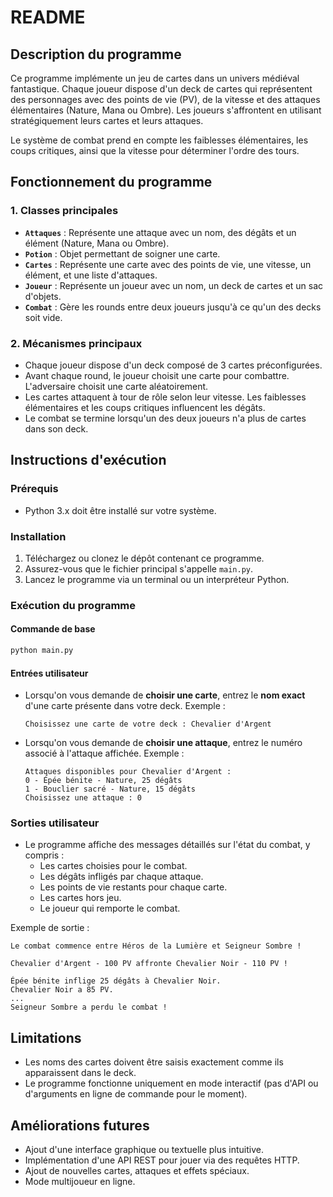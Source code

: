 # README

## Description du programme

Ce programme implémente un jeu de cartes dans un univers médiéval fantastique. Chaque joueur dispose d'un deck de cartes qui représentent des personnages avec des points de vie (PV), de la vitesse et des attaques élémentaires (Nature, Mana ou Ombre). Les joueurs s'affrontent en utilisant stratégiquement leurs cartes et leurs attaques.

Le système de combat prend en compte les faiblesses élémentaires, les coups critiques, ainsi que la vitesse pour déterminer l'ordre des tours.

## Fonctionnement du programme

### 1. Classes principales

- **`Attaques`** : Représente une attaque avec un nom, des dégâts et un élément (Nature, Mana ou Ombre).
- **`Potion`** : Objet permettant de soigner une carte.
- **`Cartes`** : Représente une carte avec des points de vie, une vitesse, un élément, et une liste d'attaques.
- **`Joueur`** : Représente un joueur avec un nom, un deck de cartes et un sac d'objets.
- **`Combat`** : Gère les rounds entre deux joueurs jusqu'à ce qu'un des decks soit vide.

### 2. Mécanismes principaux

- Chaque joueur dispose d'un deck composé de 3 cartes préconfigurées.
- Avant chaque round, le joueur choisit une carte pour combattre. L'adversaire choisit une carte aléatoirement.
- Les cartes attaquent à tour de rôle selon leur vitesse. Les faiblesses élémentaires et les coups critiques influencent les dégâts.
- Le combat se termine lorsqu'un des deux joueurs n'a plus de cartes dans son deck.

## Instructions d'exécution

### Prérequis

- Python 3.x doit être installé sur votre système.

### Installation

1. Téléchargez ou clonez le dépôt contenant ce programme.
2. Assurez-vous que le fichier principal s'appelle `main.py`.
3. Lancez le programme via un terminal ou un interpréteur Python.

### Exécution du programme

#### Commande de base

```bash
python main.py
```

#### Entrées utilisateur

- Lorsqu'on vous demande de **choisir une carte**, entrez le **nom exact** d'une carte présente dans votre deck.
  Exemple :
  ```
  Choisissez une carte de votre deck : Chevalier d'Argent
  ```
- Lorsqu'on vous demande de **choisir une attaque**, entrez le numéro associé à l'attaque affichée.
  Exemple :
  ```
  Attaques disponibles pour Chevalier d'Argent :
  0 - Épée bénite - Nature, 25 dégâts
  1 - Bouclier sacré - Nature, 15 dégâts
  Choisissez une attaque : 0
  ```

### Sorties utilisateur

- Le programme affiche des messages détaillés sur l'état du combat, y compris :
  - Les cartes choisies pour le combat.
  - Les dégâts infligés par chaque attaque.
  - Les points de vie restants pour chaque carte.
  - Les cartes hors jeu.
  - Le joueur qui remporte le combat.

Exemple de sortie :

```
Le combat commence entre Héros de la Lumière et Seigneur Sombre !

Chevalier d'Argent - 100 PV affronte Chevalier Noir - 110 PV !

Épée bénite inflige 25 dégâts à Chevalier Noir.
Chevalier Noir a 85 PV.
...
Seigneur Sombre a perdu le combat !
```

## Limitations

- Les noms des cartes doivent être saisis exactement comme ils apparaissent dans le deck.
- Le programme fonctionne uniquement en mode interactif (pas d'API ou d'arguments en ligne de commande pour le moment).

## Améliorations futures

- Ajout d'une interface graphique ou textuelle plus intuitive.
- Implémentation d'une API REST pour jouer via des requêtes HTTP.
- Ajout de nouvelles cartes, attaques et effets spéciaux.
- Mode multijoueur en ligne.


